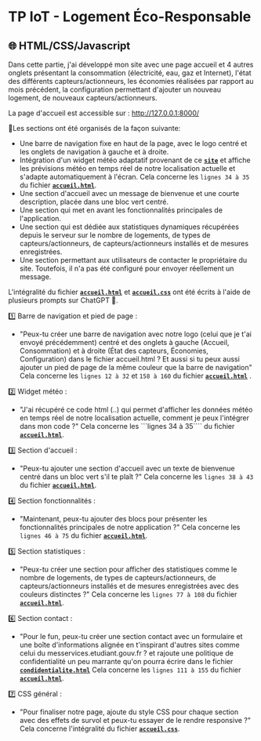 # TP IoT - Logement Éco-Responsable

## 🌐 HTML/CSS/Javascript
Dans cette partie, j'ai développé mon site avec une page accueil et 4 autres onglets présentant la consommation (électricité, eau, gaz et Internet), l'état des différents capteurs/actionneurs, les économies réalisées par rapport au mois précédent, la configuration permettant d'ajouter un nouveau logement, de nouveaux capteurs/actionneurs.

La page d'accueil est accessible sur : http://127.0.0.1:8000/

📑Les sections ont été organisés de la façon suivante:
- Une barre de navigation fixe en haut de la page, avec le logo centré et les onglets de navigation à gauche et à droite.
- Intégration d'un widget météo adaptatif provenant de ce **[`site`](https://weatherwidget.org/fr/)** et affiche les prévisions météo en temps réel de notre localisation actuelle et s'adapte automatiquement à l'écran. Cela concerne les ```lignes 34 à 35``` du fichier **[`accueil.html`](https://github.com/AyoubLADJICI/Logement-eco-responsable/blob/main/templates/accueil.html)**. 
- Une section d'accueil avec un message de bienvenue et une courte description, placée dans une bloc vert centré.
- Une section qui met en avant les fonctionnalités principales de l'application.
- Une section qui est dédiée aux statistiques dynamiques récupérées depuis le serveur sur le nombre de logements, de types de capteurs/actionneurs, de capteurs/actionneurs installés et de mesures enregistrées.
- Une section permettant aux utilisateurs de contacter le propriétaire du site. Toutefois, il n'a pas été configuré pour envoyer réellement un message.

L'intégralité du fichier **[`accueil.html`](https://github.com/AyoubLADJICI/Logement-eco-responsable/blob/main/templates/accueil.html)** et **[`accueil.css`](https://github.com/AyoubLADJICI/Logement-eco-responsable/blob/main/static/css/accueil.css)** ont été écrits à l'aide de plusieurs prompts sur ChatGPT 🤖.

1️⃣ Barre de navigation et pied de page :
- "Peux-tu créer une barre de navigation avec notre logo (celui que je t'ai envoyé précédemment) centré et des onglets à gauche (Accueil, Consommation) et à droite (État des capteurs, Économies, Configuration) dans le fichier accueil.html ? Et aussi si tu peux aussi ajouter un pied de page de la même couleur que la barre de navigation" Cela concerne les ```lignes 12 à 32``` et ```158 à 160``` du fichier **[`accueil.html`](https://github.com/AyoubLADJICI/Logement-eco-responsable/blob/main/templates/accueil.html)** .

2️⃣ Widget météo :
- "J'ai récupéré ce code html (..) qui permet d'afficher les données météo en temps réel de notre localisation actuelle, comment je peux l'intégrer dans mon code ?" Cela concerne les ```lignes 34 à 35```` du fichier **[`accueil.html`](https://github.com/AyoubLADJICI/Logement-eco-responsable/blob/main/templates/accueil.html)**.

3️⃣ Section d'accueil :
- "Peux-tu ajouter une section d'accueil avec un texte de bienvenue centré dans un bloc vert s'il te plaît ?"  Cela concerne les ```lignes 38 à 43``` du fichier **[`accueil.html`](https://github.com/AyoubLADJICI/Logement-eco-responsable/blob/main/templates/accueil.html)**.

4️⃣ Section fonctionnalités :
- "Maintenant, peux-tu ajouter des blocs pour présenter les fonctionnalités principales de notre application ?" Cela concerne les ```lignes 46 à 75``` du fichier **[`accueil.html`](https://github.com/AyoubLADJICI/Logement-eco-responsable/blob/main/templates/accueil.html)**.

5️⃣ Section statistiques :
- "Peux-tu créer une section pour afficher des statistiques comme le nombre de logements, de types de capteurs/actionneurs, de capteurs/actionneurs installés et de mesures enregistrées avec des couleurs distinctes ?"  Cela concerne les ```lignes 77 à 108``` du fichier **[`accueil.html`](https://github.com/AyoubLADJICI/Logement-eco-responsable/blob/main/templates/accueil.html)**.

6️⃣ Section contact :
- "Pour le fun, peux-tu créer une section contact avec un formulaire et une boîte d'informations alignée en t'inspirant d'autres sites comme celui du messervices.etudiant.gouv.fr ? et rajoute une politique de confidentialité un peu marrante qu'on pourra écrire dans le fichier **[`condidentialite.html`](https://github.com/AyoubLADJICI/Logement-eco-responsable/blob/main/templates/consommation.html)**   Cela concerne les ```lignes 111 à 155``` du fichier **[`accueil.html`](https://github.com/AyoubLADJICI/Logement-eco-responsable/blob/main/templates/accueil.html)**.

7️⃣ CSS général :
- "Pour finaliser notre page, ajoute du style CSS pour chaque section avec des effets de survol et peux-tu essayer de le rendre responsive ?" Cela concerne l'intégralité du fichier **[`accueil.css`](https://github.com/AyoubLADJICI/Logement-eco-responsable/blob/main/static/css/accueil.css)**.

